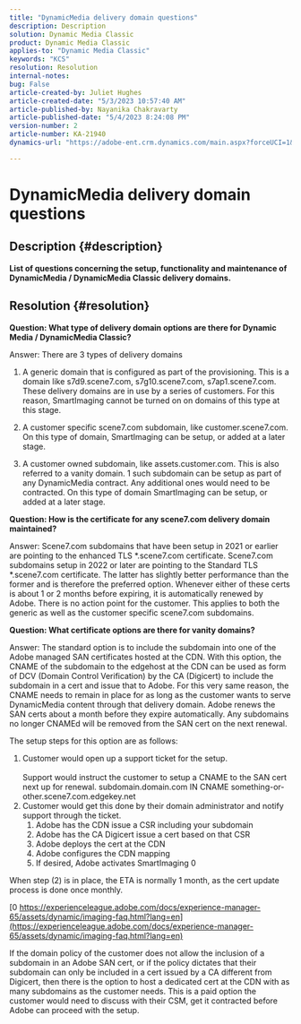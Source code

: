 ```yaml
---
title: "DynamicMedia delivery domain questions"
description: Description
solution: Dynamic Media Classic
product: Dynamic Media Classic
applies-to: "Dynamic Media Classic"
keywords: "KCS"
resolution: Resolution
internal-notes: 
bug: False
article-created-by: Juliet Hughes
article-created-date: "5/3/2023 10:57:40 AM"
article-published-by: Nayanika Chakravarty
article-published-date: "5/4/2023 8:24:08 PM"
version-number: 2
article-number: KA-21940
dynamics-url: "https://adobe-ent.crm.dynamics.com/main.aspx?forceUCI=1&pagetype=entityrecord&etn=knowledgearticle&id=0921494c-a1e9-ed11-a7c6-6045bd006079"

---
```

# DynamicMedia delivery domain questions

## Description {#description}


<b>List of questions concerning the setup, functionality and maintenance of DynamicMedia / DynamicMedia Classic delivery domains.</b>


## Resolution {#resolution}


<b>Question: What type of delivery domain options are there for Dynamic Media / DynamicMedia Classic?</b>

Answer: There are 3 types of delivery domains

1) A generic domain that is configured as part of the provisioning. This is a domain like s7d9.scene7.com, s7g10.scene7.com, s7ap1.scene7.com.
 These delivery domains are in use by a series of customers. For this reason, SmartImaging cannot be turned on on domains of this type at this stage.

2) A customer specific scene7.com subdomain, like customer.scene7.com. On this type of domain, SmartImaging can be setup, or added at a later stage.

3) A customer owned subdomain, like assets.customer.com. This is also referred to a vanity domain. 1 such subdomain can be setup as part of any DynamicMedia contract. Any additional ones would need to be contracted. On this type of domain SmartImaging can be setup, or added at a later stage.

<b>Question: How is the certificate for any scene7.com delivery domain maintained?</b>

Answer: Scene7.com subdomains that have been setup in 2021 or earlier are pointing to the enhanced TLS \*.scene7.com certificate. Scene7.com subdomains setup in 2022 or later are pointing to the Standard TLS \*.scene7.com certificate. The latter has slightly better performance than the former and is therefore the preferred option. Whenever either of these certs is about 1 or 2 months before expiring, it is automatically renewed by Adobe. There is no action point for the customer. This applies to both the generic as well as the customer specific scene7.com subdomains.

<b>Question: What certificate options are there for vanity domains?</b>

Answer: The standard option is to include the subdomain into one of the Adobe managed SAN certificates hosted at the CDN. With this option, the CNAME of the subdomain to the edgehost at the CDN can be used as form of DCV (Domain Control Verification) by the CA (Digicert) to include the subdomain in a cert and issue that to Adobe. For this very same reason, the CNAME needs to remain in place for as long as the customer wants to serve DynamicMedia content through that delivery domain. Adobe renews the SAN certs about a month before they expire automatically. Any subdomains no longer CNAMEd will be removed from the SAN cert on the next renewal.

The setup steps for this option are as follows:

1. Customer would open up a support ticket for the setup.<br><br>    Support would instruct the customer to setup a CNAME to the SAN cert next up for renewal.
    subdomain.domain.com IN CNAME something-or-other.scene7.com.edgekey.net
2. Customer would get this done by their domain administrator and notify support through the ticket.
    1. Adobe has the CDN issue a CSR including your subdomain
    2. Adobe has the CA Digicert issue a cert based on that CSR
    3. Adobe deploys the cert at the CDN
    4. Adobe configures the CDN mapping
    5. If desired, Adobe activates SmartImaging 0


When step (2) is in place, the ETA is normally   1 month, as the cert update process is done once monthly.

[0 https://experienceleague.adobe.com/docs/experience-manager-65/assets/dynamic/imaging-faq.html?lang=en](https://experienceleague.adobe.com/docs/experience-manager-65/assets/dynamic/imaging-faq.html?lang=en)

If the domain policy of the customer does not allow the inclusion of a subdomain in an Adobe SAN cert, or if the policy dictates that their subdomain can only be included in a cert issued by a CA different from Digicert, then there is the option to host a dedicated cert at the CDN with as many subdomains as the customer needs. This is a paid option the customer would need to discuss with their CSM, get it contracted before Adobe can proceed with the setup.

